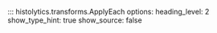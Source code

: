 ::: histolytics.transforms.ApplyEach
    options:
      heading_level: 2
      show_type_hint: true
      show_source: false
